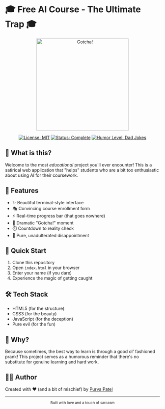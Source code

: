 # 🎓 Free AI Course - The Ultimate Trap 🎓

<div align="center">
  <img src="https://media.giphy.com/media/3o7TKSjRrfIPjeiVyM/giphy.gif" alt="Gotcha!" width="300"/>
  
  [![License: MIT](https://img.shields.io/badge/License-MIT-yellow.svg)](https://opensource.org/licenses/MIT)
  [![Status: Complete](https://img.shields.io/badge/Status-Complete-brightgreen.svg)]()
  [![Humor Level: Dad Jokes](https://img.shields.io/badge/Humor%20Level-Dad%20Jokes-orange.svg)]()
</div>

## 🤔 What is this?

Welcome to the most *educational* project you'll ever encounter! This is a satirical web application that "helps" students who are a bit too enthusiastic about using AI for their coursework.

## 🎯 Features

- ✨ Beautiful terminal-style interface
- 🎭 Convincing course enrollment form
- ⚡ Real-time progress bar (that goes nowhere)
- 🚨 Dramatic "Gotcha!" moment
- ⏱️ Countdown to reality check
- 💫 Pure, unadulterated disappointment

## 🚀 Quick Start

1. Clone this repository
2. Open `index.html` in your browser
3. Enter your name (if you dare)
4. Experience the magic of getting caught

## 🛠️ Tech Stack

- HTML5 (for the structure)
- CSS3 (for the beauty)
- JavaScript (for the deception)
- Pure evil (for the fun)

## 🤣 Why?

Because sometimes, the best way to learn is through a good ol' fashioned prank! This project serves as a humorous reminder that there's no substitute for genuine learning and hard work.

## 👩‍💻 Author

Created with ❤️ (and a bit of mischief) by [Purva Patel](https://github.com/Purvapatel4725)

---

<div align="center">
  <sub>Built with love and a touch of sarcasm</sub>
</div>
